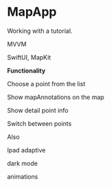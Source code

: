 # MapApp

Working with a tutorial. 

MVVM

SwiftUI, MapKit

**Functionality**

Choose a point from the list

Show mapAnnotations on the map

Show detail point info

Switch between points

Also

Ipad adaptive  

dark mode 

animations
